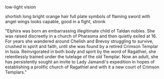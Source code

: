 low-light vision

shortish
long bright orange hair
full plate
symbols of flaming sword with angel wings
looks capable, good in a fight, stronk

"Elphira was born an embarrassing illegitimate child of Taldan nobles. She was raised discreetly in a church of Pharasma and then quietly exiled at 16. For years she wandered around Chelish and Brevoy struggling to survive, crushed in spirit and faith, until she was found by a retired Crimson Templar in Issia. Reinvigorated in both body and spirit by the word of Ragathiel, she relentlessly trained under the tutelage of the old Templar. Now an adult, she has persistently sought an invite to Lady Jamandi's expedition in hopes of establishing a prolific church of Ragathiel and with it a new court of Crimson Templars."
